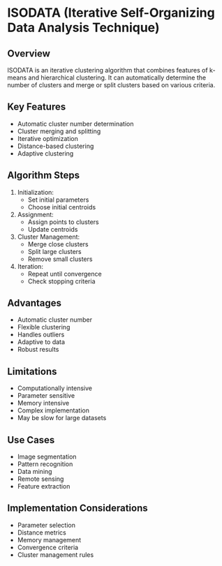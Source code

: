 # ISODATA (Iterative Self-Organizing Data Analysis Technique)

## Overview
ISODATA is an iterative clustering algorithm that combines features of k-means and hierarchical clustering. It can automatically determine the number of clusters and merge or split clusters based on various criteria.

## Key Features
- Automatic cluster number determination
- Cluster merging and splitting
- Iterative optimization
- Distance-based clustering
- Adaptive clustering

## Algorithm Steps
1. Initialization:
   - Set initial parameters
   - Choose initial centroids
2. Assignment:
   - Assign points to clusters
   - Update centroids
3. Cluster Management:
   - Merge close clusters
   - Split large clusters
   - Remove small clusters
4. Iteration:
   - Repeat until convergence
   - Check stopping criteria

## Advantages
- Automatic cluster number
- Flexible clustering
- Handles outliers
- Adaptive to data
- Robust results

## Limitations
- Computationally intensive
- Parameter sensitive
- Memory intensive
- Complex implementation
- May be slow for large datasets

## Use Cases
- Image segmentation
- Pattern recognition
- Data mining
- Remote sensing
- Feature extraction

## Implementation Considerations
- Parameter selection
- Distance metrics
- Memory management
- Convergence criteria
- Cluster management rules 
